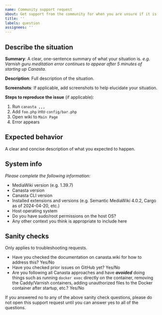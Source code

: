 ```yaml
---
name: Community support request
about: Get support from the community for when you are unsure if it is a bug.
title: ''
labels: question
assignees: ''
---
```


## Describe the situation
**Summary**: A clear, one-sentence summary of what your situation is. _e.g. Varnish guru meditation error continues to appear after 5 minutes of starting up Canasta._

**Description**: Full description of the situation.

**Screenshots**: If applicable, add screenshots to help elucidate your situation.

**Steps to reproduce the issue** (if applicable):
1. Run `canasta ,,,`
2. Add `foo.php` into `config/bar.php`
3. Open wiki to `Main Page`
4. Error appears

## Expected behavior
A clear and concise description of what you expected to happen.

## System info
_Please complete the following information:_
 - MediaWiki version (e.g. 1.39.7)
 - Canasta version
 - Canasta CLI version
 - Installed extensions and versions (e.g. Semantic MediaWiki 4.0.2, Cargo as of 2024-04-20, etc.)
 - Host operating system
 - Do you have sudo/root permissions on the host OS?
 - Any other context you think is appropriate to include here

## Sanity checks
Only applies to troubleshooting requests.

- Have you checked the documentation on canasta.wiki for how to address this? Yes/No
- Have you checked prior issues on GitHub yet? Yes/No
- Are you following all Canasta approaches and have **_avoided_** doing things such as running `docker exec` directly on the container, removing the Caddy/Varnish containers, adding unauthorized files to the Docker container after startup, etc.? Yes/No

If you answered no to any of the above sanity check questions, please do not open this support request until you can answer yes to all of the questions.

